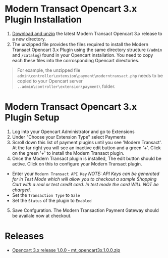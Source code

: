 # Modern Transact Opencart 3.x Plugin Installation

1.  [Download and unzip](https://github.com/moderntransact/Opencart-3.x/releases) the latest Modern Transact Opencart 3.x release to a new directory.
2.  The unzipped file provides the files required to install the Modern Transact Opencart 3.x Plugin using the same directory structure (`/admin` and `/catalog`) found in your Opencart installation.  You need to copy each these files into the corrosponding Opencart directories.
>For example, the unzipped file `admin\controller\extension\payment\moderntransact.php` needs to be copied to your Opencart server `..admin\controller\extension\payment\` folder.

# Modern Transact Opencart 3.x Plugin Setup

1.  Log into your Opencart Administrator and go to Extensions
2.  Under "Choose your Extension Type" select Payments
3.  Scroll down this list of payment plugins until you see 'Modern Transact'.  At the far right you will see an inactive edit button and a green '+'.  Click on the green '+' to install the Modern Transact plugin.
4.  Once the Modern Transact plugin is installed, The edit button should be active.  Click on this to configure your Modern Transact plugin.
* Enter your `Modern Transact API Key` *NOTE:  API Keys can be generated for in Test Mode which will allow you to checkout a sample Shopping Cart with a real or test credit card.  In test mode the card WILL NOT be charged.*
* Set the `Transaction Type` to `Sale`
* Set the `Status` of the plugin to `Enabled`
5.  Save Confguration.  The Modern Transaction Payment Gateway should be availale now at checkout.


# Releases

* [Opencart 3.x release 1.0.0 - mt_opencart3x.1.0.0.zip](https://github.com/moderntransact/Opencart-3.x/releases/download/1.0.0/mt_opencart3x.1.0.0.zip)
